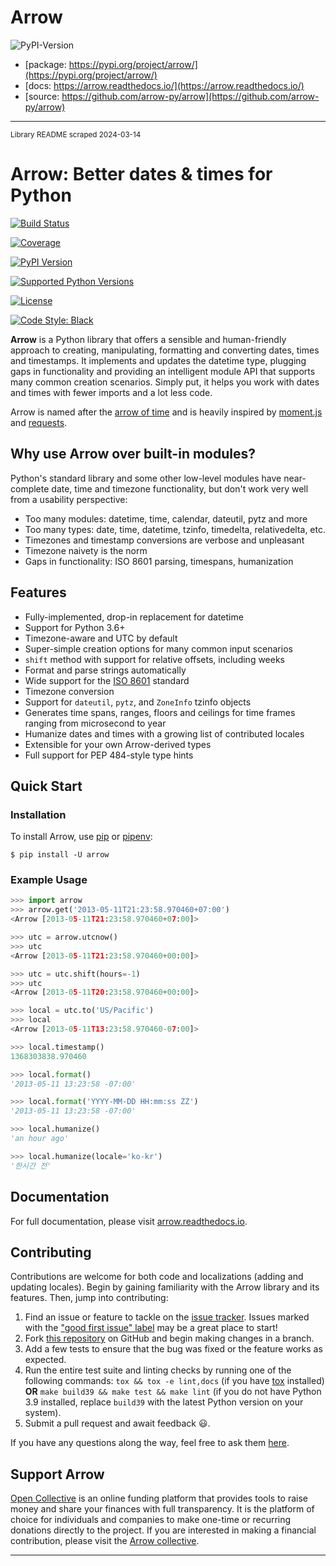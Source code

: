 # Arrow

<!--
Add a short description here
-->

![PyPI-Version](https://img.shields.io/pypi/v/arrow)

- [package: https://pypi.org/project/arrow/](https://pypi.org/project/arrow/)
- [docs: https://arrow.readthedocs.io/](https://arrow.readthedocs.io/)
- [source: https://github.com/arrow-py/arrow](https://github.com/arrow-py/arrow)

---

<small>Library README scraped 2024-03-14</small>

Arrow: Better dates & times for Python
======================================

[![Build Status](https://github.com/arrow-py/arrow/workflows/tests/badge.svg?branch=master)](https://github.com/arrow-py/arrow/actions?query=workflow%3Atests+branch%3Amaster)

[![Coverage](https://codecov.io/gh/arrow-py/arrow/branch/master/graph/badge.svg)](https://codecov.io/gh/arrow-py/arrow)

[![PyPI Version](https://img.shields.io/pypi/v/arrow.svg)](https://pypi.python.org/pypi/arrow)

[![Supported Python Versions](https://img.shields.io/pypi/pyversions/arrow.svg)](https://pypi.python.org/pypi/arrow)

[![License](https://img.shields.io/pypi/l/arrow.svg)](https://pypi.python.org/pypi/arrow)

[![Code Style: Black](https://img.shields.io/badge/code%20style-black-000000.svg)](https://github.com/psf/black)

**Arrow** is a Python library that offers a sensible and human-friendly
approach to creating, manipulating, formatting and converting dates,
times and timestamps. It implements and updates the datetime type,
plugging gaps in functionality and providing an intelligent module API
that supports many common creation scenarios. Simply put, it helps you
work with dates and times with fewer imports and a lot less code.

Arrow is named after the [arrow of
time](https://en.wikipedia.org/wiki/Arrow_of_time) and is heavily
inspired by [moment.js](https://github.com/moment/moment) and
[requests](https://github.com/psf/requests).

Why use Arrow over built-in modules?
------------------------------------

Python\'s standard library and some other low-level modules have
near-complete date, time and timezone functionality, but don\'t work
very well from a usability perspective:

-   Too many modules: datetime, time, calendar, dateutil, pytz and more
-   Too many types: date, time, datetime, tzinfo, timedelta,
    relativedelta, etc.
-   Timezones and timestamp conversions are verbose and unpleasant
-   Timezone naivety is the norm
-   Gaps in functionality: ISO 8601 parsing, timespans, humanization

Features
--------

-   Fully-implemented, drop-in replacement for datetime
-   Support for Python 3.6+
-   Timezone-aware and UTC by default
-   Super-simple creation options for many common input scenarios
-   `shift` method with support for relative offsets, including weeks
-   Format and parse strings automatically
-   Wide support for the [ISO
    8601](https://en.wikipedia.org/wiki/ISO_8601) standard
-   Timezone conversion
-   Support for `dateutil`, `pytz`, and `ZoneInfo` tzinfo objects
-   Generates time spans, ranges, floors and ceilings for time frames
    ranging from microsecond to year
-   Humanize dates and times with a growing list of contributed locales
-   Extensible for your own Arrow-derived types
-   Full support for PEP 484-style type hints

Quick Start
-----------

### Installation

To install Arrow, use [pip](https://pip.pypa.io/en/stable/quickstart/)
or [pipenv](https://docs.pipenv.org):

```console
$ pip install -U arrow
```

### Example Usage

```python
>>> import arrow
>>> arrow.get('2013-05-11T21:23:58.970460+07:00')
<Arrow [2013-05-11T21:23:58.970460+07:00]>

>>> utc = arrow.utcnow()
>>> utc
<Arrow [2013-05-11T21:23:58.970460+00:00]>

>>> utc = utc.shift(hours=-1)
>>> utc
<Arrow [2013-05-11T20:23:58.970460+00:00]>

>>> local = utc.to('US/Pacific')
>>> local
<Arrow [2013-05-11T13:23:58.970460-07:00]>

>>> local.timestamp()
1368303838.970460

>>> local.format()
'2013-05-11 13:23:58 -07:00'

>>> local.format('YYYY-MM-DD HH:mm:ss ZZ')
'2013-05-11 13:23:58 -07:00'

>>> local.humanize()
'an hour ago'

>>> local.humanize(locale='ko-kr')
'한시간 전'
```

Documentation
-------------

For full documentation, please visit
[arrow.readthedocs.io](https://arrow.readthedocs.io).

Contributing
------------

Contributions are welcome for both code and localizations (adding and
updating locales). Begin by gaining familiarity with the Arrow library
and its features. Then, jump into contributing:

1.  Find an issue or feature to tackle on the [issue
    tracker](https://github.com/arrow-py/arrow/issues). Issues marked
    with the [\"good first issue\"
    label](https://github.com/arrow-py/arrow/issues?q=is%3Aopen+is%3Aissue+label%3A%22good+first+issue%22)
    may be a great place to start!
2.  Fork [this repository](https://github.com/arrow-py/arrow) on GitHub
    and begin making changes in a branch.
3.  Add a few tests to ensure that the bug was fixed or the feature
    works as expected.
4.  Run the entire test suite and linting checks by running one of the
    following commands: `tox && tox -e lint,docs` (if you have
    [tox](https://tox.readthedocs.io) installed) **OR**
    `make build39 && make test && make lint` (if you do not have Python
    3.9 installed, replace `build39` with the latest Python version on
    your system).
5.  Submit a pull request and await feedback 😃.

If you have any questions along the way, feel free to ask them
[here](https://github.com/arrow-py/arrow/discussions).

Support Arrow
-------------

[Open Collective](https://opencollective.com/) is an online funding
platform that provides tools to raise money and share your finances with
full transparency. It is the platform of choice for individuals and
companies to make one-time or recurring donations directly to the
project. If you are interested in making a financial contribution,
please visit the [Arrow collective](https://opencollective.com/arrow).

---
